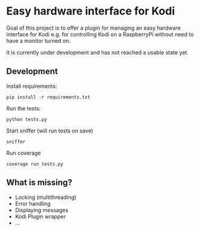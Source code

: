 Easy hardware interface for Kodi
================================

Goal of this project is to offer a plugin for managing an easy hardware interface for Kodi e.g. for controlling Kodi on a RaspberryPi without need to have a monitor turned on.

It is currently under development and has not reached a usable state yet.

Development
-----------

Install requirements:
```
pip install -r requirements.txt
```

Run the tests:
```
python tests.py
```

Start sniffer (will run tests on save)
```
sniffer
```

Run coverage
```
coverage run tests.py
```


What is missing?
-----------
- Locking (multithreading)
- Error handling
- Displaying messages
- Kodi Plugin wrapper
- ...
